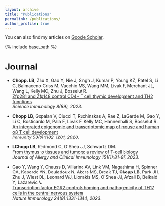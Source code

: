 ```yaml
---
layout: archive
title: "Publications"
permalink: /publications/
author_profile: true
---
```


  You can also find my articles on [Google Scholar](https://scholar.google.com/citations?user=bn5yoRgAAAAJ&hl=en).
  
{% include base_path %}

<b>Journal</b>
======
*  <b>Chopp. LB</b>, Zhu X,  Gao Y, Nie J, Singh J, Kumar P, Young KZ, Patel S, Li C, Balmaceno-Criss M, Vacchio MS, Wang MM, Livak F,  Merchant JL, Wang L, Kelly MC, Zhu J, Bosselut R.  <br>[Zfp281 and Zfp148 control CD4+ T cell thymic development and TH2 functions](https://www.science.org/doi/abs/10.1126/sciimmunol.adi9066)<br><em> Science Immunology 8(89), 2023</em>.

*  <b>Chopp LB</b>, Gopalan V, Ciucci T, Ruchinskas A, Rae Z, LaGarde M, Gao Y, Li C, Bosticardo M, Pala F, Livak F, Kelly MC, Hannenhalli S, Bosselut R.  <br>[An integrated epigenomic and transcriptomic map of mouse and human αβ T cell development](https://www.cell.com/immunity/pdf/S1074-7613(20)30465-9.pdf)<br><em> Immunity 53(6):1182-1201, 2020</em>.

*  <b>LChopp LB</b>, Redmond C, O'Shea JJ, Schwartz DM.  <br>[From thymus to tissues and tumors: a review of T-cell biology](https://www.sciencedirect.com/science/article/abs/pii/S0091674922013781)<br><em> Journal of Allergy and Clinical Immunology 151(1):81-97, 2023</em>.

*  Gao Y, Wang Y, Chauss D, Villarino AV, Link VM, Nagashima H, Spinner CA, Koparde VN, Bouladoux N, Abers MS, Break TJ, <b>Chopp LB</b>, Park JH, Zhu J, Wiest DL, Leonard WJ, Lionakis MS, O'Shea JJ, Afzali B, Belkaid Y, Lazarevic V.  <br>[Transcription factor EGR2 controls homing and pathogenicity of TH17 cells in the central nervous system](https://www.nature.com/articles/s41590-023-01553-7)<br><em> Nature Immunology 24(8):1331-1344, 2023</em>.
